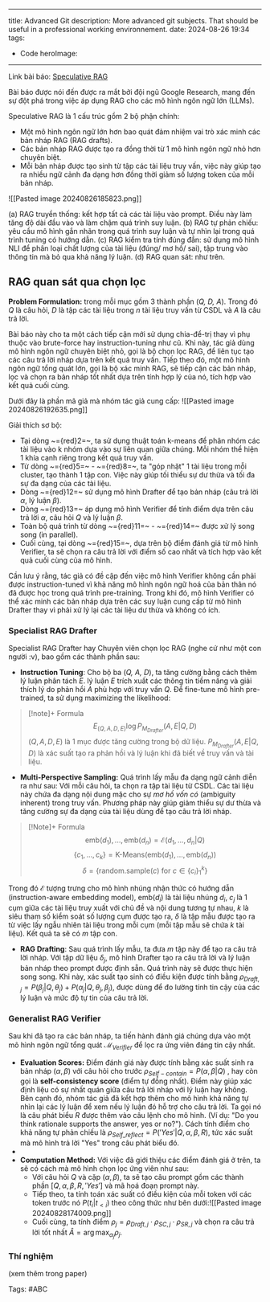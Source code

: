 
---

title: Advanced Git
description: More advanced git subjects. That should be useful in a professional working environnement.
date: 2024-08-26 19:34
tags: 
- Code
heroImage:

---

Link bài báo: [Speculative RAG](https://arxiv.org/pdf/2407.08223)

Bài báo được nói đến được ra mắt bởi đội ngũ Google Research, mang đến sự đột phá trong việc áp dụng RAG cho các mô hình ngôn ngữ lớn (LLMs). 

Speculative RAG là 1 cấu trúc gồm 2 bộ phận chính:
- Một mô hình ngôn ngữ lớn hơn bao quát đảm nhiệm vai trò xác minh các bản nháp RAG (RAG drafts).
- Các bản nháp RAG được tạo ra đồng thời từ 1 mô hình ngôn ngữ nhỏ hơn chuyên biệt.
- Mỗi bản nháp được tạo sinh từ tập các tài liệu truy vấn, việc này giúp tạo ra nhiều ngữ cảnh đa dạng hơn đồng thời giảm số lượng token của mỗi bản nháp.

![[Pasted image 20240826185823.png]]

(a) RAG truyền thống: kết hợp tất cả các tài liệu vào prompt. Điều này làm tăng độ dài đầu vào và làm chậm quá trình suy luận.
(b) RAG tự phản chiếu: yêu cầu mô hình gắn nhãn trong quá trình suy luận và tự nhìn lại trong quá trình tuning có hướng dẫn.
(c) RAG kiểm tra tính đúng đắn: sử dụng mô hình NLI để phân loại chất lượng của tài liệu (đúng/ mơ hồ/ sai), tập trung vào thông tin mà bỏ qua khả năng lý luận.
(d) RAG quan sát: như trên.

## RAG quan sát qua chọn lọc

**Problem Formulation:** trong mỗi mục gồm 3 thành phần (*Q, D, A*). Trong đó *Q* là câu hỏi, *D* là tập các tài liệu trong *n* tài liệu truy vấn từ CSDL và *A* là câu trả lời. 

Bài báo này cho ta một cách tiếp cận mới sử dụng chia-để-trị thay vì phụ thuộc vào brute-force hay instruction-tuning như cũ. Khi này, tác giả dùng mô hình ngôn ngữ chuyên biệt nhỏ, gọi là bộ chọn lọc RAG, để liên tục tạo các câu trả lời nháp dựa trên kết quả truy vấn. Tiếp theo đó, một mô hình ngôn ngữ tổng quát lớn, gọi là bộ xác minh RAG, sẽ tiếp cận các bản nháp, lọc và chọn ra bản nháp tốt nhất dựa trên tính hợp lý của nó, tích hợp vào kết quả cuối cùng.

Dưới đây là phần mã giả mà nhóm tác giả cung cấp:
![[Pasted image 20240826192635.png]]

Giải thích sơ bộ:
- Tại dòng ~={red}2=~, ta sử dụng thuật toán k-means để phân nhóm các tài liệu vào k nhóm dựa vào sự liên quan giữa chúng. Mỗi nhóm thể hiện 1 khía cạnh riêng trong kết quả truy vấn.
- Từ dòng ~={red}5=~ - ~={red}8=~, ta "góp nhặt" 1 tài liệu trong mỗi cluster, tạo thành 1 tập con. Việc này giúp tối thiểu sự dư thừa và tối đa sự đa dạng của các tài liệu. 
- Dòng ~={red}12=~ sử dụng mô hình Drafter để tạo bản nháp (câu trả lời $\alpha$, lý luận $\beta$).
- Dòng ~={red}13=~ áp dụng mô hình Verifier để tính điểm dựa trên câu trả lời $\alpha$, câu hỏi *Q* và lý luận $\beta$.
- Toàn bộ quá trình từ dòng ~={red}11=~ - ~={red}14=~ được xử lý song song (in parallel).
- Cuối cùng, tại dòng ~={red}15=~, dựa trên bộ điểm đánh giá từ mô hình Verifier, ta sẽ chọn ra câu trả lời với điểm số cao nhất và tích hợp vào kết quả cuối cùng của mô hình.

Cần lưu ý rằng, tác giả có đề cập đến việc mô hình Verifier không cần phải được instruction-tuned vì khả năng mô hình ngôn ngữ hoá của bản thân nó đã được học trong quá trình pre-training. Trong khi đó, mô hình Verifier có thể xác minh các bản nháp dựa trên các suy luận cung cấp từ mô hình Drafter thay vì phải xử lý lại các tài liệu dư thừa và không có ích.

### Specialist RAG Drafter

Specialist RAG Drafter hay Chuyên viên chọn lọc RAG (nghe cứ như một con người :v), bao gồm các thành phần sau:
+ **Instruction Tuning**: Cho bộ ba (*Q, A, D*), ta tăng cường bằng cách thêm lý luận phân tách *E*. lý luận *E* trích xuất các thông tin tiềm năng và giải thích lý do phản hồi *A* phù hợp với truy vấn *Q*. Để fine-tune mô hình pre-trained, ta sử dụng maximizing the likelihood:
>[!note]+ Formula
> $$
> E_{(Q,A,D,E)} \log P_{M_{Drafter}}(A, E| Q, D)
> $$
> $(Q,A,D,E)$ là 1 mục được tăng cường trong bộ dữ liệu.
> $P_{M_{Drafter}}(A,E|Q,D)$ là xác suất tạo ra phản hồi và lý luận khi đã biết về truy vấn và tài liệu.


- **Multi-Perspective Sampling:** Quá trình lấy mẫu đa dạng ngữ cảnh diễn ra như sau: Với mỗi câu hỏi, ta chọn ra tập tài liệu từ CSDL. Các tài liệu này chứa đa dạng nội dung mặc cho sự *mơ hồ vốn có* (ambiguity inherent) trong truy vấn. Phương pháp này giúp giảm thiểu sự dư thừa và tăng cường sự đa dạng của tài liệu dùng để tạo câu trả lời nháp.
>[!Note]+ Formula
>$$
>\text{emb}(d_1),...,\text{emb}(d_n) = \mathcal{E}(d_1,...,d_n|Q)
>$$
>$$
>\{c_1,...,c_k\} = \text{K-Means}(\text{emb}(d_1),...,\text{emb}(d_n))
>$$
>$$
>\delta = \{\text{random.sample}(c) \text{ for } c \in \{c_i\}^k_1\}
>$$

Trong đó $\mathcal{E}$ tượng trưng cho mô hình nhúng nhận thức có hướng dẫn (instruction-aware embedding model), $\text{emb}(d_i)$ là tài liệu nhúng $d_i$, $c_j$ là 1 cụm giữa các tài liệu truy xuất với chủ đề và nội dung tương tự nhau, $k$ là siêu tham số kiểm soát số lượng cụm được tạo ra, $\delta$ là tập mẫu được tạo ra từ việc lấy ngẫu nhiên tài liệu trong mỗi cụm (mỗi tập mẫu sẽ chứa $k$ tài liệu). Kết quả ta sẽ có $m$ tập con.

- **RAG Drafting**: Sau quá trình lấy mẫu, ta đưa $m$ tập này để tạo ra câu trả lời nháp. Với tập dữ liệu $\delta_j$, mô hình Drafter tạo ra câu trả lời và lý luận bản nháp theo prompt được định sẵn. Quá trình này sẽ được thực hiện song song. Khi này, xác suất tạo sinh có điều kiện được tính bằng $\rho_{Draft,j} = P(\beta_j | Q, \theta_j) + P(\alpha_j|Q, \theta_j, \beta_j)$, được dùng để đo lường tính tin cậy của các lý luận và mức độ tự tin của câu trả lời.

### Generalist RAG Verifier
Sau khi đã tạo ra các bản nháp, ta tiến hành đánh giá chúng dựa vào một mô hình ngôn ngữ tổng quát $\mathcal{M}_{Verifier}$ để lọc ra ứng viên đáng tin cậy nhất.

- **Evaluation Scores:** Điểm đánh giá này được tính bằng xác suất sinh ra bản nháp $(\alpha, \beta)$  với câu hỏi cho trước $\rho_{Self-contain} = P(\alpha, \beta|Q)$ , hay còn gọi là **self-consistency score** (điểm tự đồng nhất).  Điểm này giúp xác định liệu có sự nhất quán giữa câu trả lời nháp với lý luận hay không. Bên cạnh đó, nhóm tác giả đã kết hợp thêm cho mô hình khả năng tự nhìn lại các lý luận để xem nếu lý luận đó hỗ trợ cho câu trả lời. Ta gọi nó là câu phát biểu $R$ được thêm vào câu lệnh cho mô hình. (Ví dụ: "Do you think rationale supports the answer, yes or no?"). Cách tính điểm cho khả năng tự phản chiếu là $\rho_{Self\_reflect} =  P('Yes'|Q,\alpha,\beta,R)$, tức xác suất mà mô hình trả lời "Yes" trong câu phát biểu đó.
- 
- **Computation Method:** Với việc đã giới thiệu các điểm đánh giá ở trên, ta sẽ có cách mà mô hình chọn lọc ứng viên như sau:
	- Với câu hỏi $Q$ và cặp $(\alpha, \beta)$, ta sẽ tạo câu prompt gồm các thành phần $[ Q, \alpha, \beta, R, 'Yes']$ và mã hoá đoạn prompt này. 
	- Tiếp theo, ta tính toán xác suất có điều kiện của mỗi token với các token trước nó $P(t_i|t_{<i})$ theo công thức như bên dưới:![[Pasted image 20240828174009.png]]
	- Cuối cùng, ta tính điểm $\rho_j=\rho_{Draft,j} \cdot \rho_{SC,j} \cdot \rho_{SR,j}$ và chọn ra câu trả lời tốt nhất $\hat{A} = \arg\max_{\alpha_j}\rho_j$.

### Thí nghiệm 
(xem thêm trong paper)


Tags: #ABC

























